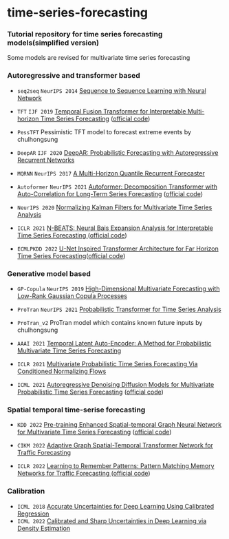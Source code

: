 # time-series-forecasting

### Tutorial repository for time series forecasting models(simplified version)

Some models are revised for multivariate time series forecasting 

### Autoregressive and transformer based

- `seq2seq`  `NeurIPS 2014` [Sequence to Sequence Learning with Neural Network](https://arxiv.org/abs/1409.3215)

-  `TFT` `IJF 2019` [Temporal Fusion Transformer for Interpretable Multi-horizon Time Series Forecasting](https://arxiv.org/pdf/1912.09363.pdf) ([official code](https://github.com/google-research/google-research/tree/master/tft))  

- `PessTFT` Pessimistic TFT model to forecast extreme events by chulhongsung 

- `DeepAR` `IJF 2020` [DeepAR: Probabilistic Forecasting with Autoregressive Recurrent Networks](https://arxiv.org/pdf/1704.04110.pdf)  

- `MQRNN` `NeurIPS 2017` [A Multi-Horizon Quantile Recurrent Forecaster](https://arxiv.org/pdf/1711.11053.pdf) 

- `Autoformer` `NeurIPS 2021`  [Autoformer: Decomposition Transformer with Auto-Correlation for Long-Term Series Forecasting](https://arxiv.org/pdf/2106.13008.pdf) ([official code](https://github.com/thuml/Autoformer)) 

- `NeurIPS 2020` [Normalizing Kalman Filters for Multivariate Time Series Analysis](https://proceedings.neurips.cc/paper/2020/file/1f47cef5e38c952f94c5d61726027439-Supplemental.pdf) 

- `ICLR 2021` [N-BEATS: Neural Bais Expansion Analysis for Interpretable Time Series Forecasting ](https://arxiv.org/pdf/1905.10437.pdf) ([official code](https://github.com/ServiceNow/N-BEATS)) 

- `ECMLPKDD 2022` [U-Net Inspired Transformer Architecture for Far Horizon Time Series Forecasting](https://2022.ecmlpkdd.org/wp-content/uploads/2022/09/sub_943.pdf)([official code](https://github.com/18kiran12/Yformer-Time-Series-Forecasting)) 

### Generative model based

- `GP-Copula` `NeurIPS 2019` [High-Dimensional Multivariate Forecasting with Low-Rank Gaussian Copula Processes](https://arxiv.org/pdf/1910.03002.pdf)

- `ProTran` `NeurIPS 2021`  [Probabilistic Transformer for Time Series Analysis ](https://proceedings.neurips.cc/paper/2021/file/c68bd9055776bf38d8fc43c0ed283678-Paper.pdf) 

- `ProTran_v2` ProTran model which contains known future inputs by chulhongsung 

- `AAAI 2021` [Temporal Latent Auto-Encoder: A Method for Probabilistic Multivariate Time Series Forecasting](https://arxiv.org/pdf/2101.10460.pdf)  

- `ICLR 2021` [Multivariate Probabilistic Time Series Forecasting Via Conditioned Normalizing Flows](https://arxiv.org/pdf/2002.06103.pdf) 

- `ICML 2021` [Autoregressive Denoising Diffusion Models for Multivariate Probabilistic Time Series Forecasting](https://arxiv.org/pdf/2101.12072.pdf) ([official code](https://github.com/zalandoresearch/pytorch-ts/tree/master/pts/model/time_grad)) 

### Spatial temporal time-serise forecasting

- `KDD 2022` [Pre-training Enhanced Spatial-temporal Graph Neural Network for Multivariate Time Series Forecasting](https://arxiv.org/pdf/2206.09113.pdf) ([official code](https://github.com/zezhishao/STEP)) 

- `CIKM 2022` [Adaptive Graph Spatial-Temporal Transformer Network for Traffic Forecasting ](https://dl.acm.org/doi/pdf/10.1145/3511808.3557540) 

- `ICLR 2022` [Learning to Remember Patterns: Pattern Matching Memory Networks for Traffic Forecasting ](https://arxiv.org/pdf/2110.10380.pdf) ([official code](https://github.com/HyunWookL/PM-MemNet)) 

### Calibration

- `ICML 2018` [Accurate Uncertainties for Deep Learning Using Calibrated Regression](https://arxiv.org/pdf/1807.00263.pdf)
- `ICML 2022` [Calibrated and Sharp Uncertainties in Deep Learning via Density Estimation](https://arxiv.org/pdf/2112.07184.pdf) 

